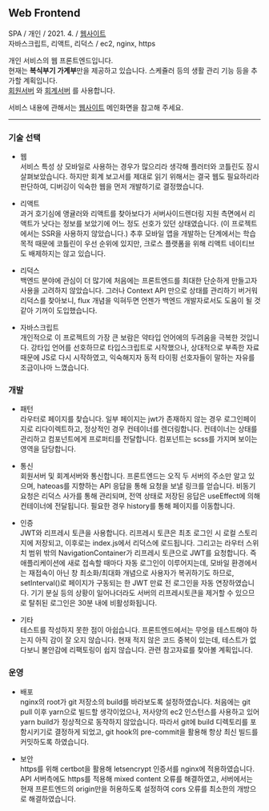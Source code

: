 ## Web Frontend

SPA / 개인 / 2021. 4. / [웹사이트](https://scene-cho.com)  
자바스크립트, 리액트, 리덕스 / ec2, nginx, https

개인 서비스의 웹 프론트엔드입니다.  
현재는 **복식부기 가계부**만을 제공하고 있습니다. 스케쥴러 등의 생활 관리 기능 등을 추가할 계획입니다.  
[회원서버](https://github.com/suloginscene/member-server) 와  [회계서버](https://github.com/suloginscene/accounting-server) 를
사용합니다.

서비스 내용에 관해서는 [웹사이트](https://scene-cho.com) 메인화면을 참고해 주세요.

---

### 기술 선택

- 웹  
  서비스 특성 상 모바일로 사용하는 경우가 많으리라 생각해 플러터와 코틀린도 잠시 살펴보았습니다. 하지만 회계 보고서를 제대로 읽기 위해서는 결국 웹도 필요하리라 판단하여, 디버깅이 익숙한 웹을 먼저 개발하기로
  결정했습니다.

- 리액트  
  과거 호기심에 앵귤러와 리액트를 찾아보다가 서버사이드렌더링 지원 측면에서 리액트가 낫다는 정보를 보았기에 어느 정도 선호가 있던 상태였습니다. (이 프로젝트에서는 SSR을 사용하지 않았습니다.) 추후 모바일 앱을
  개발하는 단계에서는 학습 목적 때문에 코틀린이 우선 순위에 있지만, 크로스 플랫폼을 위해 리액트 네이티브도 배제하지는 않고 있습니다.

- 리덕스  
  백엔드 분야에 관심이 더 많기에 처음에는 프론트엔드를 최대한 단순하게 만들고자 사용을 고려하지 않았습니다. 그러나 Context API 만으로 상태를 관리하기 버거워 리덕스를 찾아보니, flux 개념을 익혀두면
  언젠가 백엔드 개발자로서도 도움이 될 것 같아 기꺼이 도입했습니다.

- 자바스크립트  
  개인적으로 이 프로젝트의 가장 큰 보람은 약타입 언어에의 두려움을 극복한 것입니다. 강타입 언어를 선호하므로 타입스크립트로 시작했으나, 상대적으로 부족한 자료 때문에 JS로 다시 시작하였고, 익숙해지자 동적
  타이핑 선호자들이 말하는 자유를 조금이나마 느꼈습니다.

### 개발

- 패턴  
  라우터로 페이지를 찾습니다. 일부 페이지는 jwt가 존재하지 않는 경우 로그인페이지로 리다이렉트하고, 정상적인 경우 컨테이너를 렌더링합니다. 컨테이너는 상태를 관리하고 컴포넌트에게 프로퍼티를 전달합니다.
  컴포넌트는 scss를 가지며 보이는 영역을 담당합니다.

- 통신  
  회원서버 및 회계서버와 통신합니다. 프론트엔드는 오직 두 서버의 주소만 알고 있으며, hateoas를 지향하는 API 응답을 통해 요청을 보낼 링크를 얻습니다. 비동기 요청은 리덕스 사가를 통해 관리되며, 전역
  상태로 저장된 응답은 useEffect에 의해 컨테이너에 전달됩니다. 필요한 경우 history를 통해 페이지를 이동합니다.

- 인증  
  JWT와 리프레시 토큰을 사용합니다. 리프레시 토큰은 최초 로그인 시 로컬 스토리지에 저장되고, 이후로는 index.js에서 리덕스에 로드됩니다. 그리고는 라우터 스위치 범위 밖의
  NavigationContainer가 리프레시 토큰으로 JWT를 요청합니다. 즉 애플리케이션에 새로 접속할 때마다 자동 로그인이 이루어지는데, 모바일 환경에서는 재접속이 아닌 창 최소화/최대화 개념으로 사용자가
  복귀하기도 하므로, setInterval()로 페이지가 구동되는 한 JWT 만료 전 로그인을 자동 연장하였습니다. 기기 분실 등의 상황이 일어나더라도 서버의 리프레시토큰을 제거할 수 있으므로 탈취된 로그인은
  30분 내에 비활성화됩니다.

- 기타  
  테스트를 작성하지 못한 점이 아쉽습니다. 프론트엔드에서는 무엇을 테스트해야 하는지 아직 감이 잘 오지 않습니다. 현재 적지 않은 코드 중복이 있는데, 테스트가 없다보니 불안감에 리팩토링이 쉽지 않습니다. 관련
  참고자료를 찾아볼 계획입니다.

### 운영

- 배포  
  nginx의 root가 git 저장소의 build를 바라보도록 설정하였습니다. 처음에는 git pull 이후 yarn으로 빌드할 생각이었으나, 저사양의 ec2 인스턴스를 사용하고 있어 yarn build가
  정상적으로 동작하지 않았습니다. 따라서 git에 build 디렉토리를 포함시키기로 결정하게 되었고, git hook의 pre-commit을 활용해 항상 최신 빌드를 커밋하도록 하였습니다.

- 보안  
  https를 위해 certbot을 활용해 letsencrypt 인증서를 nginx에 적용하였습니다. API 서버측에도 https를 적용해 mixed content 오류를 해결하였고, 서버에서는 현재 프론트엔드의
  origin만을 허용하도록 설정하여 cors 오류를 최소한의 개방으로 해결하였습니다.
  